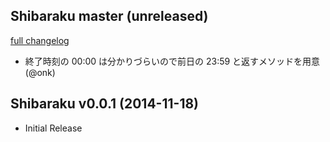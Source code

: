 ## Shibaraku master (unreleased)

[full changelog](https://github.com/onk/shibaraku/compare/v0.0.1...master)

* 終了時刻の 00:00 は分かりづらいので前日の 23:59 と返すメソッドを用意 (@onk)


## Shibaraku v0.0.1 (2014-11-18)

* Initial Release

